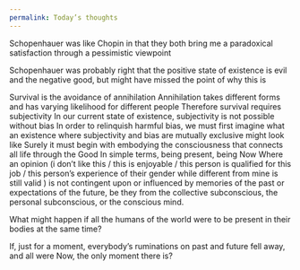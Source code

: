 ```yaml
---
permalink: Today’s thoughts
---
```

Schopenhauer was like Chopin in that they both bring me a paradoxical satisfaction through a pessimistic viewpoint 

Schopenhauer was probably right that the positive state of existence is evil and the negative good, but might have missed the point of why this is 

Survival is the avoidance of annihilation 
Annihilation takes different forms and has varying likelihood for different people 
Therefore survival requires subjectivity 
In our current state of existence, subjectivity is not possible without bias 
In order to relinquish harmful bias, we must first imagine what an existence where subjectivity and bias are mutually exclusive might look like 
Surely it must begin with embodying the consciousness that connects all life through the Good 
In simple terms, being present, being Now 
Where an opinion (i don’t like this / this is enjoyable / this person is qualified for this job / this person’s experience of their gender while different from mine is still valid ) is not contingent upon or influenced by memories of the past or expectations of the future, be they from the collective subconscious, the personal subconscious, or the conscious mind. 


What might happen if all the humans of the world were to be present in their bodies at the same time? 

If, just for a moment, everybody’s ruminations on  past and future fell away, and all were Now, the only moment there is?